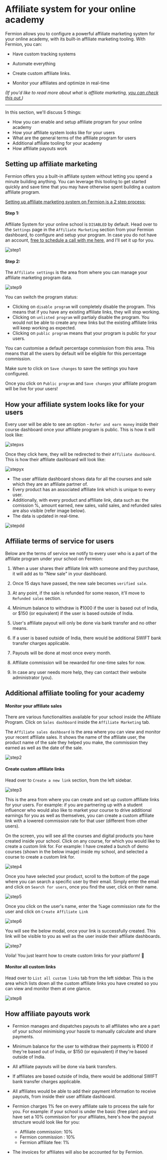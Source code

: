 # Affiliate system for your online academy

Fermion allows you to configure a powerful affiliate marketing system for your online academy, with its built-in affiliate marketing tooling. With Fermion, you can:

- Have custom tracking systems

- Automate everything

- Create custom affiliate links.

- Monitor your affiliates and optimize in real-time

_(If you'd like to read more about what is affiliate marketing, [you can check this out.](https://en.wikipedia.org/wiki/Affiliate_marketing))_

---

In this section, we'll discuss 5 things:

- How you can enable and setup affiliate program for your online academy
- How your affiliate system looks like for your users
- What are the general terms of the affiliate program for users
- Additional affiliate tooling for your academy
- How affiliate payouts work

## Setting up affiliate marketing

Fermion offers you a built-in affiliate system without letting you spend a minute building anything. You can leverage this tooling to get started quickly and save time that you may have otherwise spent building a custom affiliate program.

<u>Setting up affiliate marketing system on Fermion is a 2 step process:</u>

#### Step 1:

Affiliate System for your online school is `DISABLED` by default. Head over to the `Settings` page in the `Affiliate Marketing` section from your Fermion dashboard, to configure and setup your program. In case you do not have an account, [free to schedule a call with me here](https://cal.com/vishnupriyaarora/30min), and I'll set it up for you.

![step1](https://codedamn-website-assets.s3.us-east-1.amazonaws.com/uploads/13-11-2024/01%402x.fodvry.png)

#### Step 2:

The `Affiliate settings` is the area from where you can manage your affiliate marketing program data.

![step9](https://codedamn-website-assets.s3.us-east-1.amazonaws.com/uploads/13-11-2024/35%402x.zshxph.png)

You can switch the program status:

- Clicking on `disable program` will completely disable the program. This means that if you have any existing affiliate links, they will stop working.
- Clicking on `unlisted program` will partialy disable the program. You would not be able to create any new links but the existing affiliate links will keep working as expected.
- Clicking on `public program` means that your program is public for your users.

You can customise a default percentage commission from this area. This means that all the users by default will be eligible for this percentage commission.

Make sure to click on `Save changes` to save the settings you have configured.

Once you click on `Public program` and `Save changes` your affiliate program will be live for your users!

## How your affiliate system looks like for your users

Every user will be able to see an option - `Refer and earn money` inside their course dashboard once your affiliate program is public. This is how it will look like:

![stepxs](https://codedamn-website-assets.s3.us-east-1.amazonaws.com/uploads/13-11-2024/08%402x.pxzwmp.png)

Once they click here, they will be redirected to their `Affiliate dashboard`. This is how their affiliate dashboard will look like:

![stepyx](https://codedamn-website-assets.s3.us-east-1.amazonaws.com/uploads/13-11-2024/01%402x.fvuyzr.png)

- The user affiliate dashboard shows data for all the courses and sale which they are an affiliate partner of.
- Every product has an associated affiliate link which is unique to every user.
- Additionally, with every product and affiliate link, data such as: the comission %, amount earned, new sales, valid sales, and refunded sales are also visible (refer image below).
- The data is updated in real-time.

![stepdd](https://codedamn-website-assets.s3.us-east-1.amazonaws.com/uploads/13-11-2024/52%402x.eejedx.png)

## Affiliate terms of service for users

Below are the terms of service we notify to every user who is a part of the affiliate program under your school on Fermion:

1. When a user shares their affiliate link with someone and they purchase, it will add as to "New sale" in your dashboard.

2. Once 15 days have passed, the new sale becomes `verified sale`.

3. At any point, if the sale is refunded for some reason, it'll move to `Refunded sales` section.

4. Minimum balance to withdraw is ₹1000 if the user is based out of India, or $150 (or equivalent) if the user is based outside of India.

5. User's affiliate payout will only be done via bank transfer and no other means.

6. If a user is based outside of India, there would be additional SWIFT bank transfer charges applicable.

7. Payouts will be done at most once every month.

8. Affiliate commission will be rewarded for one-time sales for now.

9. In case any user needs more help, they can contact their website administrator (you).

## Additional affiliate tooling for your academy

#### Monitor your affiliate sales

There are various functionalities available for your school inside the Affiliate Program. Click on `Sales dashboard` inside the `Affiliate Marketing` tab.

The `Affiliate sales dashboard` is the area where you can view and monitor your recent affiliate sales. It shows the name of the affiliate user, the product name of the sale they helped you make, the commission they earned as well as the date of the sale.

![step2](https://codedamn-website-assets.s3.us-east-1.amazonaws.com/uploads/13-11-2024/58%402x.cljpkc.png)

#### Create custom affiliate links

Head over to `Create a new link` section, from the left sidebar.

![step3](https://codedamn-website-assets.s3.us-east-1.amazonaws.com/uploads/13-11-2024/24%402x.ussosr.png)

This is the area from where you can create and set up custom affiliate links for your users. For example: if you are partnering up with a student influencer who would also like to market your course to drive additional earnings for you as well as themselves, you can create a custom affiliate link with a lowered commission rate for that user (different from other users).

On the screen, you will see all the courses and digital products you have created inside your school. Click on any course, for which you would like to create a custom link for. For example: I have created a bunch of demo courses (shown in the below image) inside my school, and selected a course to create a custom link for.

![step4](https://codedamn-website-assets.s3.us-east-1.amazonaws.com/uploads/13-11-2024/42%402x.gdjcmj.png)

Once you have selected your product, scroll to the bottom of the page where you can search a specific user by their email. Simply enter the email and click on `Search for users`, once you find the user, click on their name.

![step5](https://codedamn-website-assets.s3.us-east-1.amazonaws.com/uploads/13-11-2024/50%402x.tbmpst.png)

Once you click on the user's name, enter the %age commission rate for the user and click on `Create Affiliate Link`

![step6](https://codedamn-website-assets.s3.us-east-1.amazonaws.com/uploads/13-11-2024/49%402x.aiulbt.png)

You will see the below modal, once your link is successfully created. This link will be visible to you as well as the user inside their affiliate dashboards.

![step7](https://codedamn-website-assets.s3.us-east-1.amazonaws.com/uploads/13-11-2024/08%402x.wzbllo.png)

Voila! You just learnt how to create custom links for your platform! 🎉

#### Monitor all custom links

Head over to `List all custom links` tab from the left sidebar. This is the area which lists down all the custom affiliate links you have created so you can view and monitor them at one glance.

![step8](https://codedamn-website-assets.s3.us-east-1.amazonaws.com/uploads/13-11-2024/20%402x.bfigjp.png)

## How affiliate payouts work

- Fermion manages and dispatches payouts to all affiliates who are a part of your school minimising your hassle to manually calculate and share payments.

- Minimum balance for the user to withdraw their payments is ₹1000 if they're based out of India, or $150 (or equivalent) if they're based outside of India.

- All affiliate payouts will be done via bank transfers.

- If affiliates are based outside of India, there would be additional SWIFT bank transfer charges applicable.

- All affiliates would be able to add their payment information to receive payouts, from inside their user affiliate dashboard.

- Fermion charges 1% fee on every affiliate sale to process the sale for you. For example: if your school is under the basic (free plan) and you have set a 10% commission for your affiliates, here's how the payout structure would look like for you:

  - Affiliate commission: 10%
  - Fermion commission : 10%
  - Fermion affiliate fee: 1%

- The invoices for affiliates will also be accounted for by Fermion.
